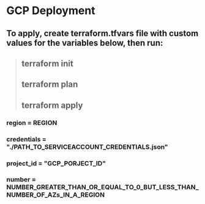 # GCP Deployment 

## To apply, create terraform.tfvars file with custom values for the variables below, then run:<br>

> ## __terraform init__ <br>
> ## __terraform plan__ <br>
> ## __terraform apply__ <br>

### region = REGION
### credentials = "./PATH_TO_SERVICEACCOUNT_CREDENTIALS.json"
### project_id = "GCP_PORJECT_ID"
### number = NUMBER_GREATER_THAN_OR_EQUAL_TO_0_BUT_LESS_THAN_NUMBER_OF_AZs_IN_A_REGION

